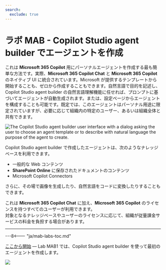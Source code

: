 ```yaml
---
search:
  exclude: true
---
```

# ラボ MAB - Copilot Studio agent builder でエージェントを作成

これは **Microsoft 365 Copilot** 用にパーソナルエージェントを作成する最も簡単な方法です。実際、**Microsoft 365 Copilot Chat** と **Microsoft 365 Copilot** のネイティブ UI に統合されています。Microsoft が提供するテンプレートから開始することも、ゼロから作成することもできます。自然言語で目的を記述し、Copilot Studio agent builder の自然言語理解機能に任せれば、プロンプトに基づいてエージェントが自動生成されます。または、設定ページからエージェントを構成することも可能です。既定では、このエージェントはパーソナル用途に限定されていますが、必要に応じて組織内の特定のユーザー、あるいは組織全体と共有できます。

![The Copilot Studio agent builder user interface with a dialog asking the user to choose an agent template or to describe with natural language the purpose of the agent to create.](../../../assets/images/make-global-intro/copilot-agent-builder-01.png)

Copilot Studio agent builder で作成したエージェントは、次のようなナレッジベースを利用できます。

- 一般的な Web コンテンツ
- **SharePoint Online** に保存されたドキュメントのコンテンツ
- Microsoft Copilot Connectors

さらに、その場で画像を生成したり、自然言語をコードに変換したりすることもできます。

これは **Microsoft 365 Copilot Chat** に加え、**Microsoft 365 Copilot** のライセンスを持つすべてのユーザーが利用できます。  
対象となるナレッジベースやユーザーのライセンスに応じて、組織が従量課金サービスの料金を負担する場合があります。

<hr />

---8<--- "ja/mab-labs-toc.md"

<a href="./01-first-agent">ここから開始</a> — Lab MAB1 では、Copilot Studio agent builder を使って最初のエージェントを作成します。  
<cc-next />

<img src="https://m365-visitor-stats.azurewebsites.net/copilot-camp/make/agent-builder/index" />